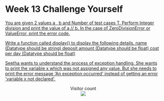 # Week 13 Challenge Yourself

[You are given 2 values a , b and Number of test cases T. Perform Integer division and print the value of a // b. In the case of ZeroDivisionError or ValueError, print the error code.](https://github.com/atharva-narkhede/Python/blob/main/Week%2013/Challenge%20Yourself/ZeroDivisionError.py)

[Write a function called display() to display the following details. name (Datatype should be string) deposit amount (Datatype should be float) cost per day (Datatype should be float)](https://github.com/atharva-narkhede/Python/blob/main/Week%2013/Challenge%20Yourself/Invalid_Input_format.py)

[Seetha wants to understand the process of exception handling. She wants to print the variable x which was not assigned any value. But she needs to print the error message 'An exception occurred' instead of getting an error 'variable x not declared'.](https://github.com/atharva-narkhede/Python/blob/main/Week%2013/Challenge%20Yourself/Seetha.py)



<p align="center"> 
  Visitor count<br>
  <img src="https://profile-counter.glitch.me/atharva-narkhede-pythonw13cy/count.svg" />
</p>
